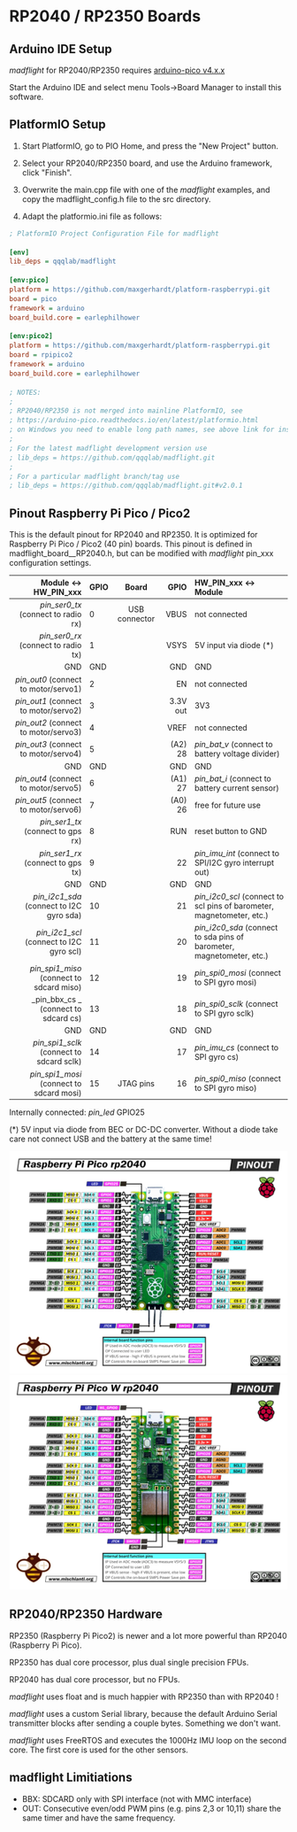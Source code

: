 # RP2040 / RP2350 Boards

## Arduino IDE Setup

_madflight_ for RP2040/RP2350 requires [arduino-pico v4.x.x](https://github.com/earlephilhower/arduino-pico)

Start the Arduino IDE and select menu Tools->Board Manager to install this software.

## PlatformIO Setup

1. Start PlatformIO, go to PIO Home, and press the "New Project" button.

2. Select your RP2040/RP2350 board, and use the Arduino framework, click "Finish".

3. Overwrite the main.cpp file with one of the _madflight_ examples, and copy the madflight_config.h file to the src directory.

4. Adapt the platformio.ini file as follows:

```ini
; PlatformIO Project Configuration File for madflight

[env]
lib_deps = qqqlab/madflight

[env:pico]
platform = https://github.com/maxgerhardt/platform-raspberrypi.git
board = pico
framework = arduino
board_build.core = earlephilhower

[env:pico2]
platform = https://github.com/maxgerhardt/platform-raspberrypi.git
board = rpipico2
framework = arduino
board_build.core = earlephilhower

; NOTES:
;
; RP2040/RP2350 is not merged into mainline PlatformIO, see 
; https://arduino-pico.readthedocs.io/en/latest/platformio.html
; on Windows you need to enable long path names, see above link for instructions
;
; For the latest madflight development version use
; lib_deps = https://github.com/qqqlab/madflight.git
;
; For a particular madflight branch/tag use
; lib_deps = https://github.com/qqqlab/madflight.git#v2.0.1
```

## Pinout Raspberry Pi Pico / Pico2

This is the default pinout for RP2040 and RP2350. It is optimized for Raspberry Pi Pico / Pico2 (40 pin) boards. This pinout is defined in madflight_board__RP2040.h, but can be modified with _madflight_ pin_xxx configuration settings.

| Module <-> HW_PIN_xxx | GPIO | Board | GPIO | HW_PIN_xxx <-> Module |
| --: | :-- | :--: | --: | :-- |
_pin_ser0_tx_ (connect to radio rx)      | 0   | USB connector |     VBUS | not connected
_pin_ser0_rx_ (connect to radio tx)      | 1   |               |     VSYS | 5V input via diode (*)
GND                                      | GND |               |      GND | GND
_pin_out0_ (connect to motor/servo1)     | 2   |               |       EN | not connected
_pin_out1_ (connect to motor/servo2)     | 3   |               | 3.3V out | 3V3
_pin_out2_ (connect to motor/servo3)     | 4   |               |     VREF | not connected
_pin_out3_ (connect to motor/servo4)     | 5   |               |  (A2) 28 | _pin_bat_v_ (connect to battery voltage divider)
GND                                      | GND |               |      GND | GND
_pin_out4_ (connect to motor/servo5)     | 6   |               |  (A1) 27 | _pin_bat_i_ (connect to battery current sensor)
_pin_out5_ (connect to motor/servo6)     | 7   |               |  (A0) 26 | free for future use
_pin_ser1_tx_ (connect to gps rx)        | 8   |               |      RUN | reset button to GND
_pin_ser1_rx_ (connect to gps tx)        | 9   |               |       22 | _pin_imu_int_ (connect to SPI/I2C gyro interrupt out)
GND                                      | GND |               |      GND | GND
_pin_i2c1_sda_ (connect to I2C gyro sda) | 10  |               |       21 | _pin_i2c0_scl_ (connect to scl pins of barometer, magnetometer, etc.)
_pin_i2c1_scl_ (connect to I2C gyro scl) | 11  |               |       20 | _pin_i2c0_sda_ (connect to sda pins of barometer, magnetometer, etc.)
_pin_spi1_miso_ (connect to sdcard miso) | 12  |               |       19 | _pin_spi0_mosi_ (connect to SPI gyro mosi) 
_pin_bbx_cs _ (connect to sdcard cs)     | 13  |               |       18 |  _pin_spi0_sclk_ (connect to SPI gyro sclk)
GND                                      | GND |               |      GND | GND
_pin_spi1_sclk_ (connect to sdcard sclk) | 14  |               |       17 | _pin_imu_cs_ (connect to SPI gyro cs)
_pin_spi1_mosi_ (connect to sdcard mosi) | 15  |   JTAG pins   |       16 | _pin_spi0_miso_ (connect to SPI gyro miso)

Internally connected: _pin_led_ GPIO25

(*) 5V input via diode from BEC or DC-DC converter. Without a diode take care not connect USB and the battery at the same time!

![](img/Raspberry-Pi-Pico-rp2040-pinout-mischianti.png)
![](img/Raspberry-Pi-Pico-W-rp2040-WiFi-pinout-mischianti.png)

## RP2040/RP2350 Hardware

RP2350 (Raspberry Pi Pico2) is newer and a lot more powerful than RP2040 (Raspberry Pi Pico).

RP2350 has dual core processor, plus dual single precision FPUs.

RP2040 has dual core processor, but no FPUs.

_madflight_ uses float and is much happier with RP2350 than with RP2040 !

_madflight_ uses a custom Serial library, because the default Arduino Serial transmitter blocks after sending a couple bytes. Something we don't want.

_madflight_ uses FreeRTOS and executes the 1000Hz IMU loop on the second core. The first core is used for the other sensors.

## madflight Limitiations

- BBX: SDCARD only with SPI interface (not with MMC interface)
- OUT: Consecutive even/odd PWM pins (e.g. pins 2,3 or 10,11) share the same timer and have the same frequency.
